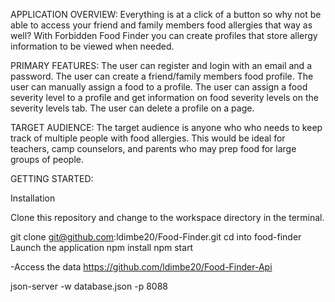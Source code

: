 APPLICATION OVERVIEW:
Everything is at a click of a button so why not be able to access your friend and family members food allergies that way as well? 
With Forbidden Food Finder you can create profiles that store allergy information to be viewed when needed.

PRIMARY FEATURES:
The user can register and login with an email and a password.
The user can create a friend/family members food profile.
The user can manually assign a food to a profile.
The user can assign a food severity level to a profile and get information on food severity levels on the severity levels tab.
The user can delete a profile on a page.

TARGET AUDIENCE:
The target audience is anyone who who needs to keep track of multiple people with food allergies. This would be ideal for teachers, camp counselors, and parents who may prep food for large groups of people.

GETTING STARTED:

Installation

Clone this repository and change to the workspace directory in the terminal.

git clone git@github.com:ldimbe20/Food-Finder.git
cd into food-finder
Launch the application
npm install
npm start


-Access the data
https://github.com/ldimbe20/Food-Finder-Api

json-server -w database.json -p 8088








